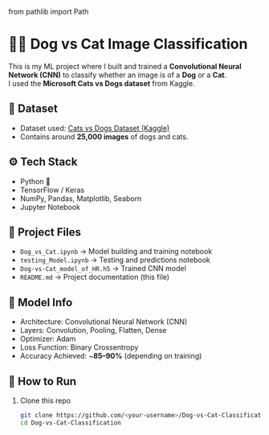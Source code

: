 from pathlib import Path

# 🐶🐱 Dog vs Cat Image Classification

This is my ML project where I built and trained a **Convolutional Neural Network (CNN)** to classify whether an image is of a **Dog** or a **Cat**.  
I used the **Microsoft Cats vs Dogs dataset** from Kaggle.

## 📂 Dataset
- Dataset used: [Cats vs Dogs Dataset (Kaggle)](https://www.kaggle.com/datasets/shaunthesheep/microsoft-catsvsdogs-dataset?select=PetImages)  
- Contains around **25,000 images** of dogs and cats.

## ⚙️ Tech Stack
- Python 🐍  
- TensorFlow / Keras  
- NumPy, Pandas, Matplotlib, Seaborn  
- Jupyter Notebook  

## 📒 Project Files
- `Dog_vs_Cat.ipynb` → Model building and training notebook  
- `testing_Model.ipynb` → Testing and predictions notebook  
- `Dog-vs-Cat_model_of_HR.h5` → Trained CNN model  
- `README.md` → Project documentation (this file)  

## 🧠 Model Info
- Architecture: Convolutional Neural Network (CNN)  
- Layers: Convolution, Pooling, Flatten, Dense  
- Optimizer: Adam  
- Loss Function: Binary Crossentropy  
- Accuracy Achieved: ~**85–90%** (depending on training)  

## 🚀 How to Run
1. Clone this repo  
   ```bash
   git clone https://github.com/<your-username>/Dog-vs-Cat-Classification.git
   cd Dog-vs-Cat-Classification
